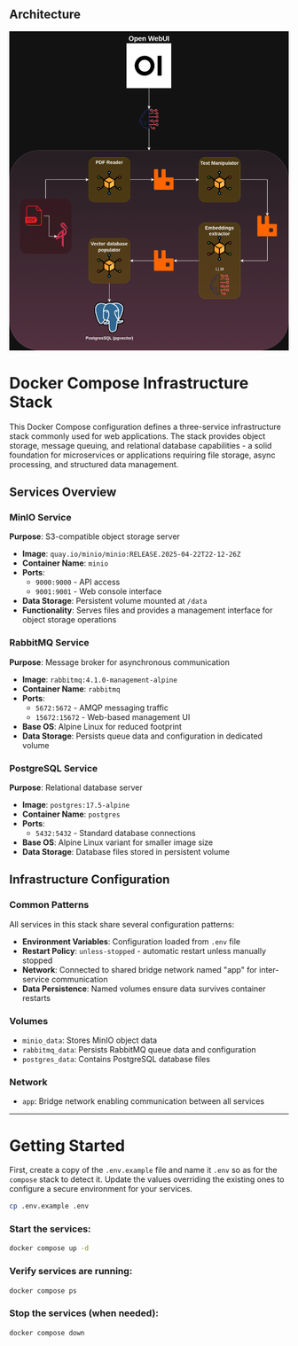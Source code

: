 ## Architecture

![alt text](architecture.png)

# Docker Compose Infrastructure Stack

This Docker Compose configuration defines a three-service infrastructure stack commonly used for web applications. The stack provides object storage, message queuing, and relational database capabilities - a solid foundation for microservices or applications requiring file storage, async processing, and structured data management.

## Services Overview

### MinIO Service
**Purpose**: S3-compatible object storage server

- **Image**: `quay.io/minio/minio:RELEASE.2025-04-22T22-12-26Z`
- **Container Name**: `minio`
- **Ports**:
  - `9000:9000` - API access
  - `9001:9001` - Web console interface
- **Data Storage**: Persistent volume mounted at `/data`
- **Functionality**: Serves files and provides a management interface for object storage operations

### RabbitMQ Service
**Purpose**: Message broker for asynchronous communication

- **Image**: `rabbitmq:4.1.0-management-alpine`
- **Container Name**: `rabbitmq`
- **Ports**:
  - `5672:5672` - AMQP messaging traffic
  - `15672:15672` - Web-based management UI
- **Base OS**: Alpine Linux for reduced footprint
- **Data Storage**: Persists queue data and configuration in dedicated volume

### PostgreSQL Service
**Purpose**: Relational database server

- **Image**: `postgres:17.5-alpine`
- **Container Name**: `postgres`
- **Ports**:
  - `5432:5432` - Standard database connections
- **Base OS**: Alpine Linux variant for smaller image size
- **Data Storage**: Database files stored in persistent volume

## Infrastructure Configuration

### Common Patterns
All services in this stack share several configuration patterns:

- **Environment Variables**: Configuration loaded from `.env` file
- **Restart Policy**: `unless-stopped` - automatic restart unless manually stopped
- **Network**: Connected to shared bridge network named "app" for inter-service communication
- **Data Persistence**: Named volumes ensure data survives container restarts

### Volumes
- `minio_data`: Stores MinIO object data
- `rabbitmq_data`: Persists RabbitMQ queue data and configuration
- `postgres_data`: Contains PostgreSQL database files

### Network
- `app`: Bridge network enabling communication between all services

---

# Getting Started

First, create a copy of the `.env.example` file and name it `.env` so as for the `compose` stack to detect it. Update the values overriding the existing ones to configure a secure environment for your services.

```bash
cp .env.example .env
```
### Start the services:
```bash
docker compose up -d
```

### Verify services are running:
```bash
docker compose ps
```

### Stop the services (when needed):
```bash
docker compose down
```